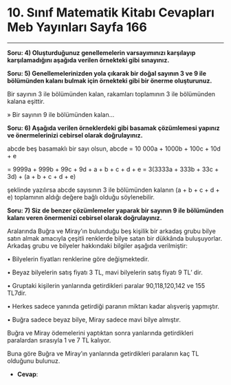 # 10. Sınıf Matematik Kitabı Cevapları Meb Yayınları Sayfa 166

---

**Soru: 4) Oluşturduğunuz genellemelerin varsayımınızı karşılayıp karşılamadığını aşağıda verilen örnekteki gibi sınayınız.**

**Soru: 5) Genellemelerinizden yola çıkarak bir doğal sayının 3 ve 9 ile bölümünden kalanı bulmak için örnekteki gibi bir önerme oluşturunuz.**

Bir sayının 3 ile bölümünden kalan, rakamları toplamının 3 ile bölümünden kalana eşittir.

 » Bir sayının 9 ile bölümünden kalan…

**Soru: 6) Aşağıda verilen örneklerdeki gibi basamak çözümlemesi yapınız ve önermelerinizi cebirsel olarak doğrulayınız.**

abcde beş basamaklı bir sayı olsun, abcde = 10 000a + 1000b + 100c + 10d + e

 = 9999a + 999b + 99c + 9d + a + b + c + d + e = 3(3333a + 333b + 33c + 3d) + (a + b + c + d + e)

 şeklinde yazılırsa abcde sayısının 3 ile bölümünden kalanın (a + b + c + d + e) toplamının aldığı değere bağlı olduğu söylenebilir.

**Soru: 7) Siz de benzer çözümlemeler yaparak bir sayının 9 ile bölümünden kalanı veren önermenizi cebirsel olarak doğrulayınız.**

Aralarında Buğra ve Miray’ın bulunduğu beş kişilik bir arkadaş grubu bilye satın almak amacıyla çeşitli renklerde bilye satan bir dükkânda buluşuyorlar. Arkadaş grubu ve bilyeler hakkındaki bilgiler aşağıda verilmiştir:

 • Bilyelerin fiyatları renklerine göre değişmektedir.

 • Beyaz bilyelerin satış fiyatı 3 TL, mavi bilyelerin satış fiyatı 9 TL’ dir.

 • Gruptaki kişilerin yanlarında getirdikleri paralar 90,118,120,142 ve 155 TL7dir.

 • Herkes sadece yanında getirdiği paranın miktarı kadar alışveriş yapmıştır.

 • Buğra sadece beyaz bilye, Miray sadece mavi bilye almıştır.

 Buğra ve Miray ödemelerini yaptıktan sonra yanlarında getirdikleri paralardan sırasıyla 1 ve 7 TL kalıyor.

 Buna göre Buğra ve Miray’ın yanlarında getirdikleri paralanın kaç TL olduğunu bulunuz.

-   **Cevap**: